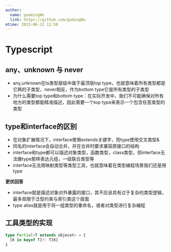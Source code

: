 ```yaml
---
author:
  name: gaamingWu
  link: https://github.com/gumingWu
mtime: 2023-06-12 12:50
---
```


# Typescript

## any、unknown 与 never

- any,unknown在ts类型层级中属于最顶层top type，也就意味着所有类型都是它两的子类型，never相反，作为bottom type它是所有类型的子类型
- 为什么需要top type和bottom type：在实际开发中，我们不可能确保对所有地方的类型都能精准描述，因此需要一个top type来表示一个包含任意类型的类型



## type和interface的区别

- 在对象扩展情况下，interface使用extends关键字，而type使用交叉类型&
- 同名的interface会自动合并，并在合并时要求兼容原接口的结构
- interface和type都可以描述对象类型，函数类型，class类型，但interface无法像type那样表达元组，一级联合类型等
- interface无法用映射类型等类型工具，也就意味着在类型编程场景我们还是用type

**更优回答**
- interface就是描述对象对外暴露的接口，其不应该具有过于复杂的类型逻辑，最多局限于泛型约束与索引类这个层面
- type alias就是用于将一组类型的重命名，或者对类型进行复杂编程

## 工具类型的实现

```ts
type Partial<T extends objecet> = {
  [K in keyof T]?: T[K]
}
```
